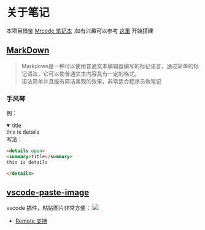 # 关于笔记
本项目借鉴 [Mrcode 笔记本](https://zq99299.github.io/note-book/) ,如有兴趣可以参考 [这里](https://zq99299.github.io/note-book/introduce/vue-press.html#%E5%88%9D%E4%BD%93%E9%AA%8C) 开始搭建  


## [MarkDown](https://zh.wikipedia.org/wiki/Markdown)
> Markdown是一种可以使用普通文本编辑器编写的标记语言，通过简单的标记语法，它可以使普通文本内容具有一定的格式。  
语法简单并且能有简洁美观的效果，非常适合程序员做笔记

### 手风琴
例：  
<details open>
<summary>title</summary>
this is details

</details>
写法：

```html
<details open>
<summary>title</summary>
this is details

</details>
```

## [vscode-paste-image](https://github.com/mushanshitiancai/vscode-paste-image)
vscode 插件，粘贴图片非常方便：
![](https://raw.githubusercontent.com/mushanshitiancai/vscode-paste-image/master/res/vscode-paste-image.gif)

- [Remote 支持](https://github.com/mushanshitiancai/vscode-paste-image/issues/44)

